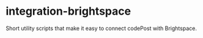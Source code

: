 # integration-brightspace
Short utility scripts that make it easy to connect codePost with Brightspace.
